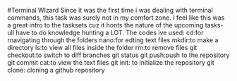 #Terminal WIzard
Since it was the first time i was dealing with terminal commands, this task was surely not in my comfort zone. I feel like this was a great intro to the tasksets cuz it honts the nature of the upcoming tasks-ull have to do knowledge hunting a LOT.
The codes ive used:
cd:for rnavigating through the folders
nano:for edting text files
mkdir:to make a directory
ls:to view all files inside the folder
rm:to remove files
git checkout:to switch to diff branches
git status
git push:push to the repository
git commit
cat:to view the text files
git init: to initialize the repository
git clone: cloning a github repository




